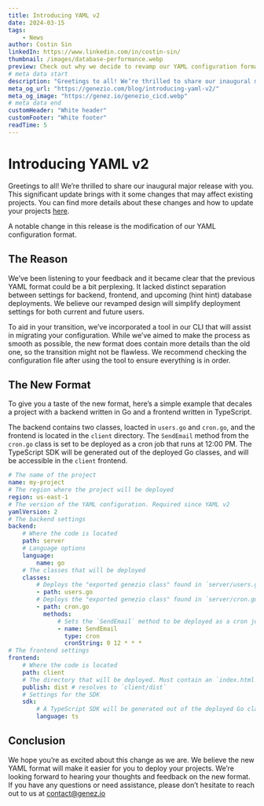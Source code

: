 ```yaml
---
title: Introducing YAML v2
date: 2024-03-15
tags:
    - News
author: Costin Sin
linkedIn: https://www.linkedin.com/in/costin-sin/
thumbnail: /images/database-performance.webp
preview: Check out why we decide to revamp our YAML configuration format and what changes you should expect.
# meta data start
description: "Greetings to all! We’re thrilled to share our inaugural major release with you. This significant update brings with it some changes that may affect existing projects. "
meta_og_url: "https://genezio.com/blog/introducing-yaml-v2/"
meta_og_image: "https://genez.io/genezio_cicd.webp"
# meta data end
customHeader: "White header"
customFooter: "White footer"
readTime: 5
---
```


# Introducing YAML v2

Greetings to all! We’re thrilled to share our inaugural major release with you. This significant update brings with it some changes that may affect existing projects. You can find more details about these changes and how to update your projects [here](/docs/learn-more/upgrading-to-v1).

A notable change in this release is the modification of our YAML configuration format.

## The Reason

We’ve been listening to your feedback and it became clear that the previous YAML format could be a bit perplexing. It lacked distinct separation between settings for backend, frontend, and upcoming (hint hint) database deployments. We believe our revamped design will simplify deployment settings for both current and future users.

To aid in your transition, we’ve incorporated a tool in our CLI that will assist in migrating your configuration. While we’ve aimed to make the process as smooth as possible, the new format does contain more details than the old one, so the transition might not be flawless. We recommend checking the configuration file after using the tool to ensure everything is in order.

## The New Format

To give you a taste of the new format, here’s a simple example that decales a project with a backend written in Go and a frontend written in TypeScript.

The backend contains two classes, loacted in `users.go` and `cron.go`, and the frontend is located in the `client` directory. The `SendEmail` method from the `cron.go` class is set to be deployed as a cron job that runs at 12:00 PM. The TypeScript SDK will be generated out of the deployed Go classes, and will be accessible in the `client` frontend.

```yaml
# The name of the project
name: my-project
# The region where the project will be deployed
region: us-east-1
# The version of the YAML configuration. Required since YAML v2
yamlVersion: 2
# The backend settings
backend:
    # Where the code is located
    path: server
    # Language options
    language:
        name: go
    # The classes that will be deployed
    classes:
        # Deploys the "exported genezio class" found in `server/users.go`
        - path: users.go
        # Deploys the "exported genezio class" found in `server/cron.go`
        - path: cron.go
          methods:
              # Sets the `SendEmail` method to be deployed as a cron job that runs at 12:00 PM
              - name: SendEmail
                type: cron
                cronString: 0 12 * * *
# The frontend settings
frontend:
    # Where the code is located
    path: client
    # The directory that will be deployed. Must contain an `index.html` file.
    publish: dist # resolves to `client/dist`
    # Settings for the SDK
    sdk:
        # A TypeScript SDK will be generated out of the deployed Go classes
        language: ts
```

## Conclusion

We hope you’re as excited about this change as we are. We believe the new YAML format will make it easier for you to deploy your projects. We’re looking forward to hearing your thoughts and feedback on the new format. If you have any questions or need assistance, please don’t hesitate to reach out to us at [contact@genez.io](mailto:contact@genez.io)
